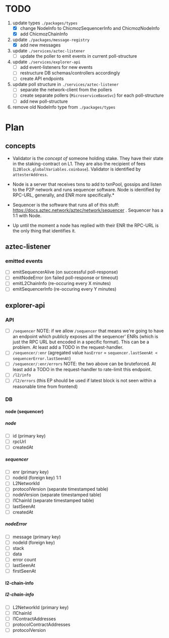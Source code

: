 # TODO

1. update types `./packages/types`
   - [x] change NodeInfo to ChicmozSequencerInfo and ChicmozNodeInfo
   - [x] add ChicmozChainInfo
1. update `./packages/message-registry`
   - [x] add new messages
1. update `./services/aztec-listener`
   - [ ] update the poller to emit events in current poll-structure
1. update `./services/explorer-api`
   - [ ] add event-listeners for new events
   - [ ] restructure DB schemas/controllers accordingly
   - [ ] create API endpoints
1. update poll structure in `./services/aztec-listener`
   - [ ] separate the network-client from the pollers
   - [ ] create separate pollers (`MicroserviceBaseSvc`) for each poll-structure
   - [ ] add new poll-structure
1. remove old NodeInfo type from `./packages/types`

# Plan

## concepts

- Validator is the _concept of_ someone holding stake. They have their state in the staking-contract on L1. They are also the recipient of fees (`L2Block.globalVariables.coinbase`). Validator is identified by `attesterAddress`.

- Node is a server that receives txns to add to txnPool, gossips and listen to the P2P network and runs sequencer software. Node is identified by RPC-URL, generally, and ENR more specifically.\*

- Sequencer is the software that runs all of this stuff: https://docs.aztec.network/aztec/network/sequencer . Sequencer has a 1:1 with Node.

* Up until the moment a node has replied with their ENR the RPC-URL is the only thing that identifies it.

## aztec-listener

### emitted events

- [ ] emitSequencerAlive (on successful poll-response)
- [ ] emitNodeError (on failed poll-response or timeout)
- [ ] emitL2ChainInfo (re-occuring every X minutes)
- [ ] emitSequencerInfo (re-occuring every Y minutes)

## explorer-api

### API

- [ ] `/sequencer`
      NOTE: if we allow `/sequencer` that means we're going to have an endpoint which publicly exposes all the sequencer' ENRs (which is just the RPC URL but encoded in a specific format). This can be a problem. At least add a TODO in the request-handler.
- [ ] `/sequencer/:enr` (agregated value `hasError` = `sequencer.lastSeenAt < sequencerError.lastSeenAt`)
- [ ] `/sequencer/:enr/errors`
      NOTE: the two above can be bruteforced. At least add a TODO in the request-handler to rate-limit this endpoint.
- [ ] `/l2/info`
- [ ] `/l2/errors` (this EP should be used if latest block is not seen within a reasonable time from frontend)

### DB

#### node (sequencer)

##### node

- [ ] id (primary key)
- [ ] rpcUrl
- [ ] createdAt

##### sequencer

- [ ] enr (primary key)
- [ ] nodeId (foreign key) 1:1
- [ ] L2NetworkId
- [ ] protocolVersion (separate timestamped table)
- [ ] nodeVersion (separate timestamped table)
- [ ] l1ChainId (separate timestamped table)
- [ ] lastSeenAt
- [ ] createdAt

##### nodeError

- [ ] message (primary key)
- [ ] nodeId (foreign key)
- [ ] stack
- [ ] data
- [ ] error count
- [ ] lastSeenAt
- [ ] firstSeenAt

#### l2-chain-info

##### l2-chain-info

- [ ] L2NetworkId (primary key)
- [ ] l1ChainId
- [ ] l1ContractAddresses
- [ ] protocolContractAddresses
- [ ] protocolVersion
